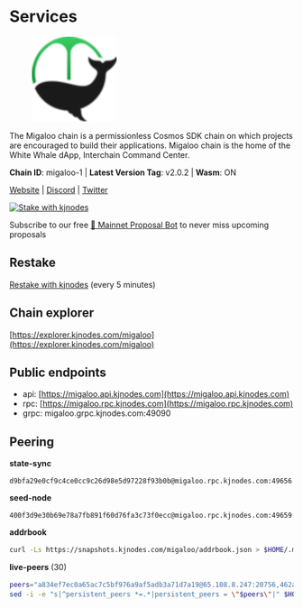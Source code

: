 # Services

<figure><img src="https://raw.githubusercontent.com/kj89/cosmos-images/main/logos/migaloo.png" width="150" alt=""><figcaption></figcaption></figure>

The Migaloo chain is a permissionless Cosmos SDK chain on which  projects are encouraged to build their applications. Migaloo chain  is the home of the White Whale dApp, Interchain Command Center.

**Chain ID**: migaloo-1 | **Latest Version Tag**: v2.0.2 | **Wasm**: ON

[Website](https://whitewhale.money) | [Discord](https://discord.gg/AyvcgD4jy3) | [Twitter](https://twitter.com/WhiteWhaleDefi)

[![Stake with kjnodes](https://i.ibb.co/cr44Q8j/button-stake-with-kjnodes.png)](https://restake.app/migaloo/migaloovaloper1jxtgnfw3tatfh90ju9j76dfrt3yea0zw2vnr8v)

Subscribe to our free [🤖 Mainnet Proposal Bot](https://t.me/kjnodes_proposal_bot) to never miss upcoming proposals

## Restake

[Restake with kjnodes](https://restake.app/migaloo/migaloovaloper1jxtgnfw3tatfh90ju9j76dfrt3yea0zw2vnr8v) (every 5 minutes)
## Chain explorer
[https://explorer.kjnodes.com/migaloo](https://explorer.kjnodes.com/migaloo)

## Public endpoints

* api: [https://migaloo.api.kjnodes.com](https://migaloo.api.kjnodes.com)
* rpc: [https://migaloo.rpc.kjnodes.com](https://migaloo.rpc.kjnodes.com)
* grpc: migaloo.grpc.kjnodes.com:49090

## Peering

**state-sync**

```text
d9bfa29e0cf9c4ce0cc9c26d98e5d97228f93b0b@migaloo.rpc.kjnodes.com:49656
```

**seed-node**

```text
400f3d9e30b69e78a7fb891f60d76fa3c73f0ecc@migaloo.rpc.kjnodes.com:49659
```

**addrbook**
```bash
curl -Ls https://snapshots.kjnodes.com/migaloo/addrbook.json > $HOME/.migalood/config/addrbook.json
```

**live-peers** (30)
```bash
peers="a834ef7ec0a65ac7c5bf976a9af5adb3a71d7a19@65.108.8.247:20756,462a37ca052c4d058e505959393574045dce9489@116.202.36.240:20756,9f55d181ba68c2a7b62d065fa5974bc1ada7395f@188.165.252.51:26656,d20e91b12956469860da37a8e538305dad8d23d4@185.119.118.110:4000,81eefc4de6acec31ccdd519d53270be024e4fe68@51.210.223.186:7095,70d1818f50d983bfebf4c8546b221687b76cd4b0@51.81.107.95:20756,9780ea85f4d0f4cb5ebca14992ce11ebe1982d35@188.172.229.26:26656,98e489fc375c4dd26eb0d2410fab4e1ab049f61b@144.126.141.236:26656,ea8ec0c9613b8c096938469c499a6b1e3372085a@5.181.51.80:26656,5429bc670b77cd9c61481912ea194bea8aa6d0cd@51.81.155.189:20756,175ca82ab5b282549d68d79ff2c3703d26bcacef@141.94.109.71:20757,51ca404bbc73d07fc0d6529388c90f807c5acf0b@65.109.104.72:20756,0c38efdc028867765e68f02979958468384ad087@51.89.155.2:23656,59c74642d0ec4d012dd7bd0a7e5af1eadf2061b2@65.109.30.183:26656,8ab347211b90560a0dca64ef0e4eef29012f2f67@65.109.71.119:26656,6c42aacf3939d503bad695d86108d214680e04a8@144.76.175.189:20756,744f2ecd98984eb0e20640ca4b7be69c0be0b81d@45.83.106.141:26656,a0a450ead908bd65813322c1373802ef32c5736d@65.108.235.33:4000,2e756df28be5e4fa7d332ba732a160202ef86eee@167.235.21.165:26656,8a9e42026a687b2762cefbd74584ccbd6afa0be1@142.132.207.247:36656,2fd235d3f0a1a84abd197dcfdaf04fdabc092db8@168.119.62.80:26656,e39876398a43c0f9b93b5a82d8e38fa57c0373b5@65.109.89.19:20756,fe04ff9a13d8f0b23463e832f75eb5c845bd375e@213.239.214.73:7095,6870906f86e474d88d077c7c55af36debe49da04@178.162.165.194:7095,d9bfa29e0cf9c4ce0cc9c26d98e5d97228f93b0b@65.109.88.38:49656,9f0da7688c30a76bd2870288f861018179e421a0@65.108.130.171:26656,3b3428d679faa1bd498b3554ca798de3a0d802c6@162.19.89.8:20756,1285606b577feaed7f045201a67f4a4e38f4726d@65.109.239.8:26656,da843d721574dd06d04b6fa32c9d7d552a376bf4@178.128.238.183:26120,aedf3405d57c3efdcc2bdb1d571dc10f05247f08@51.89.40.85:22656"
sed -i -e "s|^persistent_peers *=.*|persistent_peers = \"$peers\"|" $HOME/.migalood/config/config.toml
```
